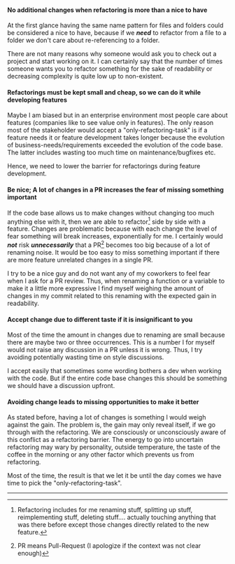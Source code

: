 
#### No additional changes when refactoring is more than a nice to have

At the first glance having the same name pattern for files and folders could be considered a nice to have, because if
we ___need___ to refactor from a file to a folder we
don't care about re-referencing to a folder.

There are not many reasons why someone would ask you to check out a project and start working on it. I can certainly
say that the number of times someone wants you to refactor something for the sake of readability or decreasing
complexity is quite low up to non-existent.

#### Refactorings must be kept small and cheap, so we can do it while developing features

Maybe I am biased but in an enterprise environment most people care about features (companies like to see value only in
features). The only reason most of the stakeholder would accept a "only-refactoring-task" is if a feature needs it or
feature
development takes longer because the evolution of business-needs/requirements exceeded the evolution of the code base.
The latter includes wasting too much time on maintenance/bugfixes etc.

Hence, we need to lower the barrier for refactorings during feature development.

#### Be nice; A lot of changes in a PR increases the fear of missing something important

If the code base allows us to make changes without changing too much anything else with it, then we are able to
refactor[^1] side by side with a feature. Changes are problematic because with each change the
level of fear something will break increases, exponentially for me. I certainly would ___not___ risk ___unnecessarily___
that a PR[^2] becomes too big because of a lot of renaming noise. It would be too easy to miss something important if
there are more feature unrelated changes in a single PR.

I try to be a nice guy and do not want any of my coworkers to feel fear when I ask for a PR review. Thus, when renaming
a function or a variable to make it a little more expressive I find myself weighing the amount of changes in my commit
related to this renaming with the expected gain in readability.

#### Accept change due to different taste if it is insignificant to you

Most of the time the amount in changes due to renaming are small because there are maybe two or three occurrences. This
is a number I for myself would not raise any discussion in a PR unless it is wrong. Thus, I try avoiding potentially
wasting time on style discussions.

I accept easily that sometimes some wording bothers a dev when working with the code. But if the entire code base
changes this should be something we should have a discussion upfront.

#### Avoiding change leads to missing opportunities to make it better

As stated before, having a lot of changes is something I would weigh against the gain. The problem is, the gain may only
reveal itself, if we go through with the refactoring. We are consciously or unconsciously aware of this conflict as
a refactoring barrier. The energy to go into uncertain refactoring may wary by personality, outside temperature, the
taste of the coffee in the morning or any other factor which prevents us from refactoring.

Most of the time, the result is that we let it be until the day comes we have time to pick the "only-refactoring-task".

___

[^1]: Refactoring includes for me renaming stuff, splitting up stuff, reimplementing stuff, deleting stuff.... actually
touching anything that was there before except those changes directly related to the new feature.

[^2]: PR means Pull-Request (I apologize if the context was not clear enough)